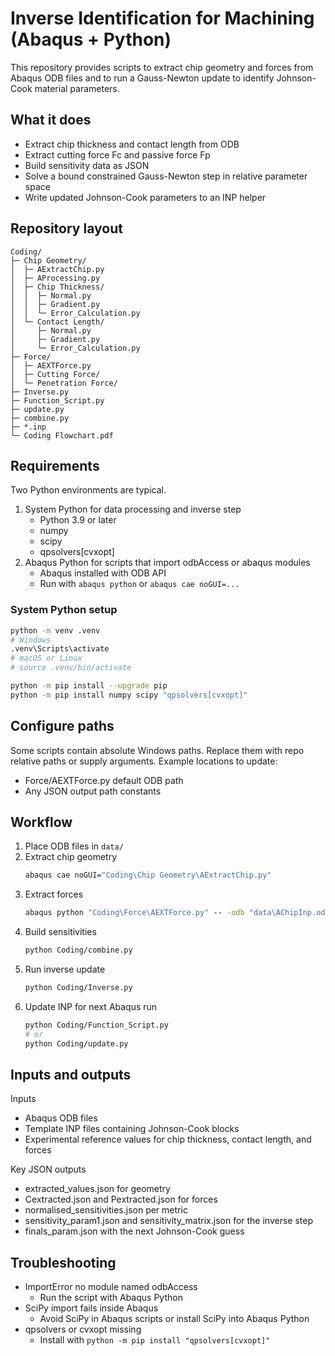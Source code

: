 # Inverse Identification for Machining (Abaqus + Python)

This repository provides scripts to extract chip geometry and forces from Abaqus ODB files and to run a Gauss-Newton update to identify Johnson-Cook material parameters.

## What it does
- Extract chip thickness and contact length from ODB
- Extract cutting force Fc and passive force Fp
- Build sensitivity data as JSON
- Solve a bound constrained Gauss-Newton step in relative parameter space
- Write updated Johnson-Cook parameters to an INP helper

## Repository layout
```
Coding/
├─ Chip Geometry/
│  ├─ AExtractChip.py
│  ├─ AProcessing.py
│  ├─ Chip Thickness/
│  │  ├─ Normal.py
│  │  ├─ Gradient.py
│  │  └─ Error_Calculation.py
│  └─ Contact Length/
│     ├─ Normal.py
│     ├─ Gradient.py
│     └─ Error_Calculation.py
├─ Force/
│  ├─ AEXTForce.py
│  ├─ Cutting Force/
│  └─ Penetration Force/
├─ Inverse.py
├─ Function_Script.py
├─ update.py
├─ combine.py
├─ *.inp
└─ Coding Flowchart.pdf
```

## Requirements
Two Python environments are typical.
1. System Python for data processing and inverse step
   - Python 3.9 or later
   - numpy
   - scipy
   - qpsolvers[cvxopt]
2. Abaqus Python for scripts that import odbAccess or abaqus modules
   - Abaqus installed with ODB API
   - Run with `abaqus python` or `abaqus cae noGUI=...`

### System Python setup
```bash
python -m venv .venv
# Windows
.venv\Scripts\activate
# macOS or Linux
# source .venv/bin/activate

python -m pip install --upgrade pip
python -m pip install numpy scipy "qpsolvers[cvxopt]"
```

## Configure paths
Some scripts contain absolute Windows paths. Replace them with repo relative paths or supply arguments.
Example locations to update:
- Force/AEXTForce.py default ODB path
- Any JSON output path constants

## Workflow
1. Place ODB files in `data/`
2. Extract chip geometry
   ```bat
   abaqus cae noGUI="Coding\Chip Geometry\AExtractChip.py"
   ```
3. Extract forces
   ```bat
   abaqus python "Coding\Force\AEXTForce.py" -- -odb "data\AChipInp.odb"
   ```
4. Build sensitivities
   ```bash
   python Coding/combine.py
   ```
5. Run inverse update
   ```bash
   python Coding/Inverse.py
   ```
6. Update INP for next Abaqus run
   ```bash
   python Coding/Function_Script.py
   # or
   python Coding/update.py
   ```

## Inputs and outputs
Inputs
- Abaqus ODB files
- Template INP files containing Johnson-Cook blocks
- Experimental reference values for chip thickness, contact length, and forces

Key JSON outputs
- extracted_values.json for geometry
- Cextracted.json and Pextracted.json for forces
- normalised_sensitivities.json per metric
- sensitivity_param1.json and sensitivity_matrix.json for the inverse step
- finals_param.json with the next Johnson-Cook guess

## Troubleshooting
- ImportError no module named odbAccess
  - Run the script with Abaqus Python
- SciPy import fails inside Abaqus
  - Avoid SciPy in Abaqus scripts or install SciPy into Abaqus Python
- qpsolvers or cvxopt missing
  - Install with `python -m pip install "qpsolvers[cvxopt]"`
